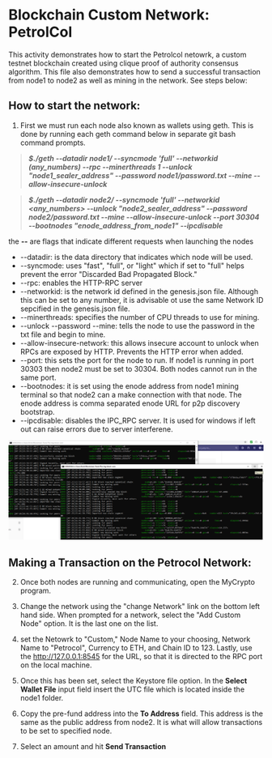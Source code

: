 # Blockchain Custom Network: PetrolCol
This activity demonstrates how to start the Petrolcol netowrk, a custom testnet blockchain created using clique proof of authority consensus algorithm. This file also demonstrates how to send a successful transaction from node1 to node2 as well as mining in the network. See steps below:

## How to start the network:
1. First we must run each node also known as wallets using geth. This is done by running each geth command below in separate git bash command prompts.

  > **_$./geth --datadir node1/ --syncmode 'full' --networkid (any_numbers) --rpc --minerthreads 1 --unlock "node1_sealer_address" --password node1/password.txt --mine --allow-insecure-unlock_**

  > **_$./geth --datadir node2/ --syncmode 'full' --networkid <any_numbers> --unlock "node2_sealer_address" --password node2/password.txt --mine --allow-insecure-unlock --port 30304 --bootnodes "enode_address_from_node1" --ipcdisable_**
  
  
  the **--** are flags that indicate different requests when launching the nodes
  * --datadir: is the data directory that indicates which node will be used.
  * --syncmode: uses "fast", "full", or "light" which if set to "full" helps prevent the error "Discarded Bad Propagated Block."
  * --rpc: enables the HTTP-RPC server
  * --networkid: is the network id defined in the genesis.json file. Although this can be set to any number, it is advisable ot use the same Network ID sepcified in the genesis.json file.
  * --minerthreads: specifies the number of CPU threads to use for mining.
  * --unlock --password --mine: tells the node to use the password in the txt file and begin to mine.
  * --allow-insecure-network: this allows insecure account to unlock when RPCs are exposed by HTTP. Prevents the HTTP error when added.
  * --port: this sets the port for the node to run. If node1 is running in port 30303 then node2 must be set to 30304. Both nodes cannot run in the same port.
  * --bootnodes: it is set using the enode address from node1 mining terminal so that node2 can a make connection with that node. The enode address is comma separated enode URL for p2p discovery bootstrap.
  * --ipcdisable: disables the IPC_RPC server. It is used for windows if left out can raise errors due to server interferene.
  
![Dashboard](Screenshots/RunningNodes.png)

## Making a Transaction on the Petrocol Network:
 2. Once both nodes are running and communicating, open the MyCrypto program.
 3. Change the network using the "change Network" link on the bottom left hand side. When prompted for a network, select the "Add Custom Node" option. It is the last one on the list.
 4. set the Netowrk to "Custom," Node Name to your choosing, Network Name to "Petrocol", Currency to ETH, and Chain ID to 123. Lastly, use the http://127.0.0.1:8545 for the URL, so that it is directed to the RPC port on the local machine.
 
 5. Once this has been set, select the Keystore file option. In the **Select Wallet File** input field insert the UTC file which is located inside the node1 folder.
 6. Copy the pre-fund address into the **To Address** field. This address is the same as the public address from node2. It is what will allow transactions to be set to specified node.
 7. Select an amount and hit **Send Transaction**
 
 
